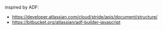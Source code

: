 
inspired by ADF:
* https://developer.atlassian.com/cloud/stride/apis/document/structure/
* https://bitbucket.org/atlassian/adf-builder-javascript
